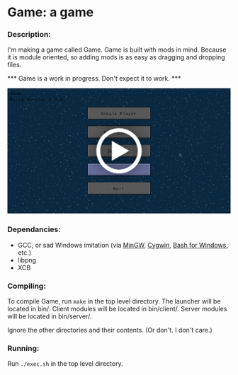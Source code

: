 # Game: a game

### Description:

I'm making a game called Game.
Game is built with mods in mind.
Because it is module oriented, so adding mods is as easy as dragging and dropping files.

*** Game is a work in progress. Don't expect it to work. ***

[![thumbnail.png](https://github.com/thebenperson/game/blob/doc/res/thumbnail.png)](https://raw.githubusercontent.com/thebenperson/game/doc/res/video.mp4)

### Dependancies:

- GCC, or sad Windows imitation (via [MinGW](http://mingw.org/), [Cygwin](https://cygwin.com/), [Bash for Windows](https://msdn.microsoft.com/en-us/commandline/wsl/about), etc.)
- libpng
- XCB

### Compiling:

To compile Game, run `make` in the top level directory.
The launcher will be located in bin/.
Client modules will be located in bin/client/.
Server modules will be located in bin/server/.

Ignore the other directories and their contents. (Or don't. I don't care.)

### Running:

Run `./exec.sh` in the top level directory.
